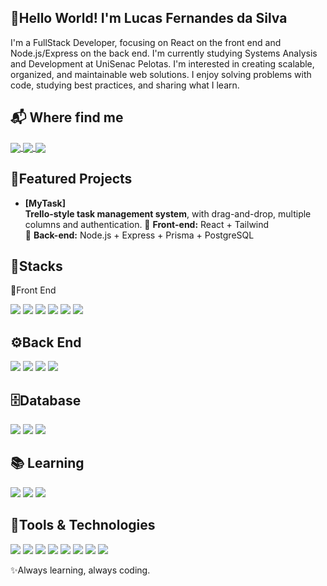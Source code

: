 👋Hello World! I'm Lucas Fernandes da Silva
---
I'm a FullStack Developer, focusing on React on the front end and Node.js/Express on the back end.
I'm currently studying Systems Analysis and Development at UniSenac Pelotas.
I'm interested in creating scalable, organized, and maintainable web solutions.
I enjoy solving problems with code, studying best practices, and sharing what I learn.


📬 Where find me
---
<a href="https://wa.me/5553991424524" target="_blank">
  <img src="https://img.shields.io/badge/WhatsApp-25D366?logo=whatsapp&logoColor=fff&style=for-the-badge" style="vertical-align: middle;" />
</a>
<a href="mailto:lucasfernandesss23@gmail.com" target="_blank">
  <img src="https://img.shields.io/badge/Gmail-EA4335?logo=gmail&logoColor=fff&style=for-the-badge" style="vertical-align: middle;" />
</a>
<a href="https://www.linkedin.com/in/lucasfers" target="_blank">
  <img src="https://img.shields.io/badge/LinkedIn-0A66C2?logo=linkedin&logoColor=fff&style=for-the-badge" style="vertical-align: middle;" />
</a>


🚀Featured Projects
---
- **[MyTask]**  
  **Trello-style task management system**, with drag-and-drop, multiple columns and authentication. 
  🔹 **Front-end:** React + Tailwind  
  🔹 **Back-end:** Node.js + Express + Prisma + PostgreSQL  


🧰Stacks
---
🎨Front End
<p>
<img src="https://img.shields.io/badge/JavaScript-F7DF1E?logo=javascript&logoColor=000&style=for-the-badge" />
<img src="https://img.shields.io/badge/TypeScript-3178C6?logo=typescript&logoColor=fff&style=for-the-badge" />
<img src="https://img.shields.io/badge/Next.js-000000?logo=nextdotjs&logoColor=fff&style=for-the-badge" />
<img src="https://img.shields.io/badge/HTML5-E34F26?logo=html5&logoColor=fff&style=for-the-badge" />
<img src="https://img.shields.io/badge/CSS3-1572B6?logo=css3&logoColor=fff&style=for-the-badge" />
<img src="https://img.shields.io/badge/Tailwind-06B6D4?logo=tailwindcss&logoColor=fff&style=for-the-badge" />
</p>


⚙️Back End
---
<p>
<img src="https://img.shields.io/badge/JavaScript-F7DF1E?logo=javascript&logoColor=000&style=for-the-badge" />
<img src="https://img.shields.io/badge/TypeScript-3178C6?logo=typescript&logoColor=fff&style=for-the-badge" />
<img src="https://img.shields.io/badge/Node.js-339933?logo=nodedotjs&logoColor=fff&style=for-the-badge" />
<img src="https://img.shields.io/badge/Express.js-000000?logo=express&logoColor=fff&style=for-the-badge" />
</p>


🗄️Database
---
<p>
<img src="https://img.shields.io/badge/PostgreSQL-4169E1?logo=postgresql&logoColor=fff&style=for-the-badge" />
<img src="https://img.shields.io/badge/MySQL-4479A1?logo=mysql&logoColor=fff&style=for-the-badge" />
<img src="https://img.shields.io/badge/MongoDB-47A248?logo=mongodb&logoColor=fff&style=for-the-badge" />
</p>

📚 Learning
---
<p>
<img src="https://img.shields.io/badge/Java-007396?logo=openjdk&logoColor=fff&style=for-the-badge" />
<img src="https://img.shields.io/badge/Docker-2496ED?logo=docker&logoColor=fff&style=for-the-badge" />
<img src="https://img.shields.io/badge/AWS-232F3E?logo=amazonaws&logoColor=fff&style=for-the-badge" />
</p>


🧩Tools & Technologies
---
<p>
<img src="https://img.shields.io/badge/Git-F05032?logo=git&logoColor=fff&style=for-the-badge" />
<img src="https://img.shields.io/badge/GitHub-181717?logo=github&logoColor=fff&style=for-the-badge" />
<img src="https://img.shields.io/badge/VS%20Code-007ACC?logo=visualstudiocode&logoColor=fff&style=for-the-badge" />
<img src="https://img.shields.io/badge/Prisma-2D3748?logo=prisma&logoColor=fff&style=for-the-badge" />
<img src="https://img.shields.io/badge/JWT-000000?logo=jsonwebtokens&logoColor=fff&style=for-the-badge" />
<img src="https://img.shields.io/badge/ts--node-3178C6?logo=ts-node&logoColor=fff&style=for-the-badge" />
<img src="https://img.shields.io/badge/ESLint-4B32C3?logo=eslint&logoColor=fff&style=for-the-badge" />
<img src="https://img.shields.io/badge/React%20Router-CA4245?logo=reactrouter&logoColor=fff&style=for-the-badge" />
</p>

✨Always learning, always coding.

